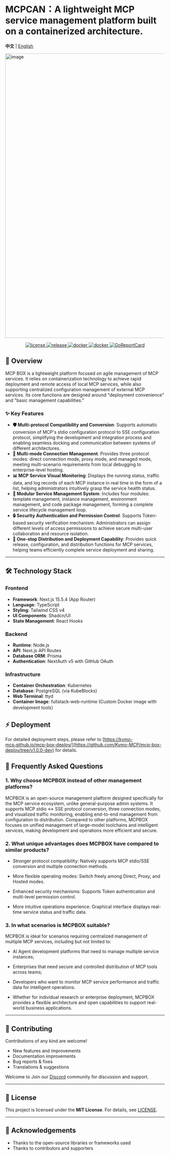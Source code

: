 # MCPCAN：A lightweight MCP service management platform built on a containerized architecture.
<p align="Left">
   <strong>中文</strong> | <a href="./README.en.md">English</a> 
</p>

<img width="1879" height="896" alt="image" src="https://github.com/user-attachments/assets/ee804f92-7e69-419b-8cfc-d5676783fe3d" />

<p align="center">
  <a href="https://raw.githubusercontent.com/Calcium-Ion/new-api/main/LICENSE">
    <img src="https://img.shields.io/github/license/Calcium-Ion/new-api?color=brightgreen" alt="license">
  </a>
  <a href="https://github.com/Calcium-Ion/new-api/releases/latest">
    <img src="https://img.shields.io/github/v/release/Calcium-Ion/new-api?color=brightgreen&include_prereleases" alt="release">
  </a>
  <a href="https://github.com/users/Calcium-Ion/packages/container/package/new-api">
    <img src="https://img.shields.io/badge/docker-ghcr.io-blue" alt="docker">
  </a>
  <a href="https://hub.docker.com/r/CalciumIon/new-api">
    <img src="https://img.shields.io/badge/docker-dockerHub-blue" alt="docker">
  </a>
  <a href="https://goreportcard.com/report/github.com/Calcium-Ion/new-api">
    <img src="https://goreportcard.com/badge/github.com/Calcium-Ion/new-api" alt="GoReportCard">
  </a>
</p>
</div>


## 🚀 Overview


MCP BOX is a lightweight platform focused on agile management of MCP services. It relies on containerization technology to achieve rapid deployment and remote access of local MCP services, while also supporting centralized configuration management of external MCP services. Its core functions are designed around "deployment convenience" and "basic management capabilities."



### ✨ Key Features

- **🛡️ Multi-protocol Compatibility and Conversion**: Supports automatic conversion of MCP's stdio configuration protocol to SSE configuration protocol, simplifying the development and integration process and enabling seamless docking and communication between systems of different architectures.
- **🔗 Multi-mode Connection Management**: Provides three protocol modes: direct connection mode, proxy mode, and managed mode, meeting multi-scenario requirements from local debugging to enterprise-level hosting.
- **📊 MCP Service Visual Monitoring**: Displays the running status, traffic data, and log records of each MCP instance in real time in the form of a list, helping administrators intuitively grasp the service health status.
- **🧩 Modular Service Management System**: Includes four modules: template management, instance management, environment management, and code package management, forming a complete service lifecycle management loop.
- **🔒 Security Authentication and Permission Control**: Supports Token-based security verification mechanism. Administrators can assign different levels of access permissions to achieve secure multi-user collaboration and resource isolation.
- **🚀 One-stop Distribution and Deployment Capability**: Provides quick release, configuration, and distribution functions for MCP services, helping teams efficiently complete service deployment and sharing.
---

## 🛠️ Technology Stack

### Frontend
- **Framework**: Next.js 15.5.4 (App Router)
- **Language**: TypeScript
- **Styling**: Tailwind CSS v4
- **UI Components**: Shadcn/UI
- **State Management**: React Hooks

### Backend
- **Runtime**: Node.js
- **API**: Next.js API Routes
- **Database ORM**: Prisma
- **Authentication**: NextAuth v5 with GitHub OAuth

### Infrastructure
- **Container Orchestration**: Kubernetes
- **Database**: PostgreSQL (via KubeBlocks)
- **Web Terminal**: ttyd
- **Container Image**: fullstack-web-runtime (Custom Docker image with development tools）

  

## ⚡ Deployment
For detailed deployment steps, please refer to [https://kymo-mcp.github.io/mcp-box-deploy/](https://github.com/Kymo-MCP/mcp-box-deploy/tree/v1.0.0-dev) for details.


## 📌 Frequently Asked Questions  

### 1. Why choose MCPBOX instead of other management platforms?
MCPBOX is an open-source management platform designed specifically for the MCP service ecosystem, unlike general-purpose admin systems.
It supports MCP stdio ↔ SSE protocol conversion, three connection modes, and visualized traffic monitoring, enabling end-to-end management from configuration to distribution.
Compared to other platforms, MCPBOX focuses on unified management of large-model toolchains and intelligent services, making development and operations more efficient and secure.

### 2. What unique advantages does MCPBOX have compared to similar products?

- Stronger protocol compatibility: Natively supports MCP stdio/SSE conversion and multiple connection methods.

- More flexible operating modes: Switch freely among Direct, Proxy, and Hosted modes.

- Enhanced security mechanisms: Supports Token authentication and multi-level permission control.

- More intuitive operations experience: Graphical interface displays real-time service status and traffic data.

### 3. In what scenarios is MCPBOX suitable?

MCPBOX is ideal for scenarios requiring centralized management of multiple MCP services, including but not limited to:

- AI Agent development platforms that need to manage multiple service instances;

- Enterprises that need secure and controlled distribution of MCP tools across teams;

- Developers who want to monitor MCP service performance and traffic data for intelligent operations.

- Whether for individual research or enterprise deployment, MCPBOX provides a flexible architecture and open capabilities to support real-world business applications. 

---

## 🤝 Contributing  
Contributions of any kind are welcome!

- New features and improvements
- Documentation improvements
- Bug reports & fixes
- Translations & suggestions

Welcome to Join our [Discord](https://discord.com/channels/1428637640856571995/1428637896532820038) community for discussion and support.


---

## 📄 License  
This project is licensed under the **MIT License**. For details, see [LICENSE](./LICENSE).  

---

## 🙌 Acknowledgements  
- Thanks to the open-source libraries or frameworks used  
- Thanks to contributors and supporters  
